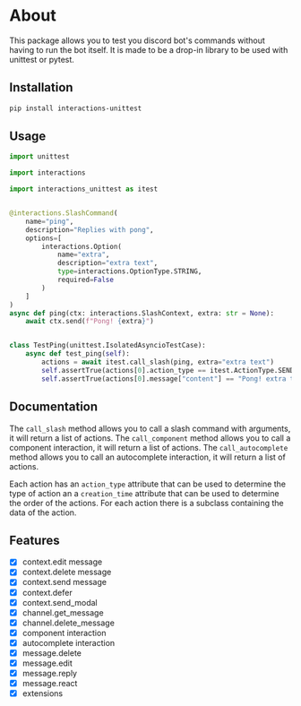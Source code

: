 # About

This package allows you to test you discord bot's commands without having to run the bot itself.
It is made to be a drop-in library to be used with unittest or pytest.

## Installation

```bash
pip install interactions-unittest
```

## Usage

```python
import unittest

import interactions

import interactions_unittest as itest


@interactions.SlashCommand(
    name="ping",
    description="Replies with pong",
    options=[
        interactions.Option(
            name="extra",
            description="extra text",
            type=interactions.OptionType.STRING,
            required=False
        )
    ]
)
async def ping(ctx: interactions.SlashContext, extra: str = None):
    await ctx.send(f"Pong! {extra}")


class TestPing(unittest.IsolatedAsyncioTestCase):
    async def test_ping(self):
        actions = await itest.call_slash(ping, extra="extra text")
        self.assertTrue(actions[0].action_type == itest.ActionType.SEND)
        self.assertTrue(actions[0].message["content"] == "Pong! extra text")
```

## Documentation

The `call_slash` method allows you to call a slash command with arguments, it will return a list of actions.
The `call_component` method allows you to call a component interaction, it will return a list of actions.
The `call_autocomplete` method allows you to call an autocomplete interaction, it will return a list of actions.

Each action has an `action_type` attribute that can be used to determine the type of action an a `creation_time` attribute that can be used to determine the order of the actions. For each action there is a subclass containing the data of the action.

## Features
- [X] context.edit message
- [X] context.delete message
- [X] context.send message
- [X] context.defer
- [X] context.send_modal
- [X] channel.get_message
- [X] channel.delete_message
- [X] component interaction
- [X] autocomplete interaction
- [X] message.delete
- [X] message.edit
- [X] message.reply
- [X] message.react
- [X] extensions
